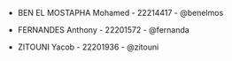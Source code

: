 - BEN EL MOSTAPHA Mohamed - 22214417 - @benelmos

- FERNANDES Anthony - 22201572 - @fernanda

- ZITOUNI Yacob - 22201936 - @zitouni